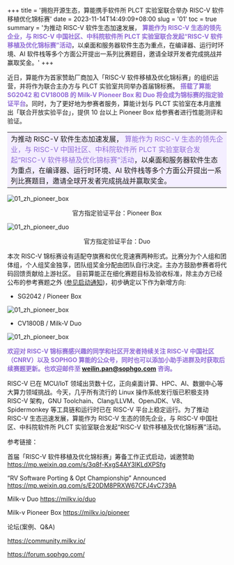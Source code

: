 +++
title = '拥抱开源生态，算能携手软件所 PLCT 实验室联合举办 RISC-V 软件移植优化锦标赛'
date = 2023-11-14T14:49:09+08:00
slug = '01'
toc =  true
summary = '为推动 RISC-V 软件生态加速发展，<font color=#916dd6> **算能作为 RISC-V 生态的领先企业，与 RISC-V 中国社区、中科院软件所 PLCT 实验室联合发起“RISC-V 软件移植及优化锦标赛”活动</font>**，以桌面和服务器软件生态为重点，在编译器、运行时环境、AI 软件栈等多个方面公开提出一系列比赛题目，邀请全球开发者完成挑战并赢取奖金。'
+++

近日，算能作为首家赞助厂商加入「RISC-V 软件移植及优化锦标赛」的组织运营，并将作为联合主办方与 PLCT 实验室共同举办首届锦标赛。<font color=#916dd6> **搭载了算能 SG2042 和 CV1800B 的 Milk-V Pioneer Box 和 Duo 将会成为锦标赛的指定验证平台**</font>。同时，为了更好地为参赛者服务，算能计划与 PLCT 实验室在本月底推出「联合开放实验平台」，提供 10 台以上 Pioneer Box 给参赛者进行性能测评和验证。



<table><tr><td bgcolor=#f4eeff>为推动 RISC-V 软件生态加速发展，<font color=#916dd6> 算能作为 RISC-V 生态的领先企业，与 RISC-V 中国社区、中科院软件所 PLCT 实验室联合发起“RISC-V 软件移植及优化锦标赛”活动</font>，以桌面和服务器软件生态为重点，在编译器、运行时环境、AI 软件栈等多个方面公开提出一系列比赛题目，邀请全球开发者完成挑战并赢取奖金。</td></tr></table>

![01_zh_pioneer_box](/images/posts/01_zh_pioneer_box.png)

<center>官方指定验证平台：Pioneer Box</center>

![01_zh_pioneer_duo](/images/posts/01_zh_pioneer_duo.png)

<center>官方指定验证平台：Duo</center>


本次 RISC-V 锦标赛设有适配夺旗赛和优化竞速赛两种形式。比赛分为个人组和团体组，个人组奖金独享，团队组奖金分配由团队自行决定。主办方鼓励参赛者将代码回馈贡献给上游社区。
目前算能正在细化赛题目标及验收标准，除主办方已经公布的参考赛题之外 ([参见启动通知](../00/))，初步确定以下作为新增方向:

- SG2042 / Pioneer Box

![01_zh_pioneer_box](/images/posts/01_zh_pioneer_box_challenge.png)


- CV1800B / Milk-V Duo

![01_zh_pioneer_box](/images/posts/01_zh_pioneer_duo_challenge.png)


<font color=#916dd6>**欢迎对 RISC-V 锦标赛感兴趣的同学和社区开发者持续关注 RISC-V 中国社区（CNRV）以及 SOPHGO 算能的公众号，同时也可以添加小助手进群及时获取后续赛题更新。也欢迎邮件至 weilin.pan@sophgo.com 咨询。**</font>


RISC-V 已在 MCU/IoT 领域出货数十亿，正向桌面计算、HPC、AI、数据中心等大算力领域挑战。今天，几乎所有流行的 Linux 操作系统发行版已积极支持 RISC-V 架构，GNU Toolchain、Clang/LLVM、OpenJDK、V8、Spidermonkey 等工具链和运行时已在 RISC-V 平台上稳定运行。为了推动 RISC-V 生态迅速发展，算能作为 RISC-V 生态的领先企业，与 RISC-V  中国社区、中科院软件所 PLCT 实验室联合发起“RISC-V 软件移植及优化锦标赛”活动。

参考链接：

首届「RISC-V 软件移植及优化锦标赛」筹备工作正式启动，诚邀赞助 https://mp.weixin.qq.com/s/3q8f-KxgS4AY3IKLdXPSfg

“RV Software Porting & Opt Championship” Announced https://mp.weixin.qq.com/s/E20DM8PRXW67CFJ4vC739A

Milk-v Duo
https://milkv.io/duo

Milk-v Pioneer Box
https://milkv.io/pioneer

论坛(案例、Q&A)

https://community.milkv.io/

https://forum.sophgo.com/